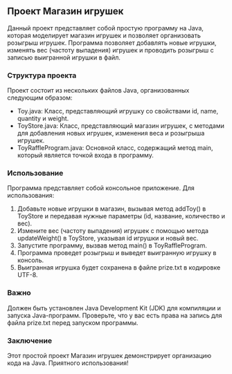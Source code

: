 ## Проект Магазин игрушек

Данный проект представляет собой простую программу на Java, которая моделирует магазин игрушек и позволяет организовать розыгрыш игрушек. Программа позволяет добавлять новые игрушки, изменять вес (частоту выпадения) игрушек и проводить розыгрыш с записью выигранной игрушки в файл.

### Структура проекта

Проект состоит из нескольких файлов Java, организованных следующим образом:

- Toy.java: Класс, представляющий игрушку со свойствами id, name, quantity и weight.
- ToyStore.java: Класс, представляющий магазин игрушек, с методами для добавления новых игрушек, изменения веса и розыгрыша игрушек.
- ToyRaffleProgram.java: Основной класс, содержащий метод main, который является точкой входа в программу.

### Использование

Программа представляет собой консольное приложение. Для использования:

1. Добавьте новые игрушки в магазин, вызывая метод addToy() в ToyStore и передавая нужные параметры (id, название, количество и вес).
2. Измените вес (частоту выпадения) игрушек с помощью метода updateWeight() в ToyStore, указывая id игрушки и новый вес.
3. Запустите программу, вызвав метод main() в ToyRaffleProgram.
4. Программа проведет розыгрыш и выведет выигранную игрушку в консоль.
5. Выигранная игрушка будет сохранена в файле prize.txt в кодировке UTF-8.

### Важно

Должен быть установлен Java Development Kit (JDK) для компиляции и запуска Java-программ. Проверьте, что у вас есть права на запись для файла prize.txt перед запуском программы.

### Заключение

Этот простой проект Магазин игрушек демонстрирует организацию кода на Java. Приятного использования!